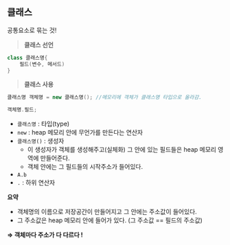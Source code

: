 ## 클래스

공통요소로 묶는 것!

> **클래스 선언**
> 

```java
class 클래스명{
	필드(변수, 메서드)
}
```

> **클래스 사용**
> 

```java
클래스명 객체명 = new 클래스명(); //메모리에 객체가 클래스명 타입으로 올라감.

객체명.필드;
```

- `클래스명` : 타입(type)
- `new` : heap 메모리 안에 무언가를 만든다는 연산자
- `클래스명()` : 생성자
    - 이 생성자가 객체를 생성해주고(실체화) 그 안에 있는 필드들은 heap 메모리 영역에 만들어준다.
    - 객체 안에는 그 필드들의 시작주소가 들어있다.
- `A.b`
- `.` : 하위 연산자

**요약**

- 객체명의 이름으로 저장공간이 만들어지고 그 안에는 주소값이 들어있다.
- 그 주소값은 heap 메모리 안에 들어가 있다. (그 주소값 == 필드의 주소값)

**⇒ 객체마다 주소가 다 다르다 !**

